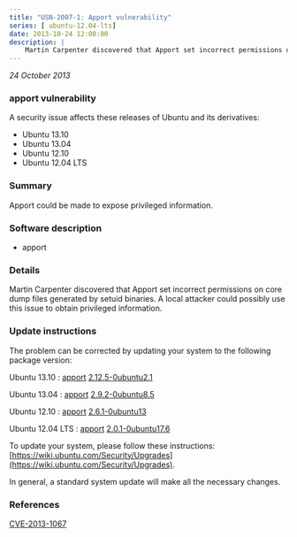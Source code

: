 ```yaml
---
title: "USN-2007-1: Apport vulnerability"
series: [ ubuntu-12.04-lts]
date: 2013-10-24 12:00:00
description: |
    Martin Carpenter discovered that Apport set incorrect permissions on core dump files generated by setuid binaries. A local attacker could possibly use this issue to obtain privileged information. 
--- 
```

 
 

*24 October 2013*

### apport vulnerability

A security issue affects these releases of Ubuntu and its derivatives:

* Ubuntu 13.10
* Ubuntu 13.04
* Ubuntu 12.10
* Ubuntu 12.04 LTS

### Summary

Apport could be made to expose privileged information. 

### Software description

* apport 

### Details

Martin Carpenter discovered that Apport set incorrect permissions on core dump files generated by setuid binaries. A local attacker could possibly use this issue to obtain privileged information. 

### Update instructions

The problem can be corrected by updating your system to the following package version:

Ubuntu 13.10
 : [apport](https://launchpad.net/ubuntu/+source/apport) <span> [2.12.5-0ubuntu2.1](https://launchpad.net/ubuntu/+source/apport/2.12.5-0ubuntu2.1) </span> 

Ubuntu 13.04
 : [apport](https://launchpad.net/ubuntu/+source/apport) <span> [2.9.2-0ubuntu8.5](https://launchpad.net/ubuntu/+source/apport/2.9.2-0ubuntu8.5) </span> 

Ubuntu 12.10
 : [apport](https://launchpad.net/ubuntu/+source/apport) <span> [2.6.1-0ubuntu13](https://launchpad.net/ubuntu/+source/apport/2.6.1-0ubuntu13) </span> 

Ubuntu 12.04 LTS
 : [apport](https://launchpad.net/ubuntu/+source/apport) <span> [2.0.1-0ubuntu17.6](https://launchpad.net/ubuntu/+source/apport/2.0.1-0ubuntu17.6) </span> 

To update your system, please follow these instructions: [https://wiki.ubuntu.com/Security/Upgrades](https://wiki.ubuntu.com/Security/Upgrades).

In general, a standard system update will make all the necessary changes. 

### References

 
 [CVE-2013-1067](http://people.ubuntu.com/~ubuntu-security/cve/CVE-2013-1067)
 


